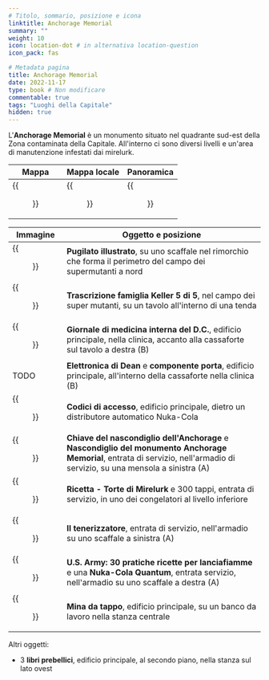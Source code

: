 ```yaml
---
# Titolo, sommario, posizione e icona
linktitle: Anchorage Memorial
summary: ""
weight: 10
icon: location-dot # in alternativa location-question
icon_pack: fas

# Metadata pagina
title: Anchorage Memorial
date: 2022-11-17
type: book # Non modificare
commentable: true
tags: "Luoghi della Capitale"
hidden: true
---
```


<div class="fo3">


L'**Anchorage Memorial** è un monumento situato nel quadrante sud-est della Zona contaminata della Capitale. All'interno ci sono diversi livelli e un'area di manutenzione  infestati dai mirelurk.

| Mappa | Mappa locale | Panoramica |
| ----- | ------------ | ---------- |
| {{<figure src="fo3/Anchorage_Memorial_loc.webp">}}  |  {{<figure src="fo3/Anchorage_Memorial_Facility_map.webp">}} |  {{<figure src="fo3/Anchorage_Memorial.webp">}} |

| Immagine                                                                    | Oggetto e posizione                                                                                                                                                          |
| --------------------------------------------------------------------------- | ---------------------------------------------------------------------------------------------------------------------------------------------------------------------------- |
| {{<figure src="fo3/FO3_PI_Anchorage_Memorial.webp">}}                                         | **Pugilato illustrato**, su uno scaffale nel rimorchio che forma il perimetro del campo dei supermutanti a nord                                                              |
| {{<figure src="fo3/FO3_Keller_family_transcript_5.webp">}}                                    | **Trascrizione famiglia Keller 5 di 5**, nel campo dei super mutanti, su un tavolo all'interno di una tenda                                                                  |
| {{<figure src="fo3/Skill_books_Anchorage_Memorial.webp">}}                                    | **Giornale di medicina interna del D.C.**, edificio principale, nella clinica, accanto alla cassaforte sul tavolo a destra (B)                                               |
| TODO                                                                        | **Elettronica di Dean** e **componente porta**, edificio principale, all'interno della cassaforte nella clinica (B)                                                          |
| {{<figure src="fo3/FO3_Access_codes.webp">}}                                                  | **Codici di accesso**, edificio principale, dietro un distributore automatico Nuka-Cola                                                                                      |
| {{<figure src="fo3/Anchorage_Stash_key.webp">}}                                               | **Chiave del nascondiglio dell'Anchorage** e **Nascondiglio del monumento Anchorage Memorial**, entrata di servizio, nell'armadio di servizio, su una mensola a sinistra (A) |
| {{<figure src="fo3/Recipe_mirelurk_cakes.webp">}}                                             | **Ricetta - Torte di Mirelurk** e 300 tappi, entrata di servizio, in uno dei congelatori al livello inferiore                                                                |
| {{<figure src="fo3/Fo3_The_Tenderizer.webp">}}                                                | **Il tenerizzatore**, entrata di servizio, nell'armadio su uno scaffale a sinistra (A)                                                                                       |
| {{<figure src="fo3/Memorial_service_entrance_U.S._Army_30_Handy_Flamethrower_Recipes.webp">}} | **U.S. Army: 30 pratiche ricette per lanciafiamme** e una **Nuka-Cola Quantum**, entrata servizio, nell'armadio su uno scaffale a destra (A)                                 |
| {{<figure src="fo3/Anchorage_Memorial_bottlecap_mine.webp">}}                                 | **Mina da tappo**, edificio principale, su un banco da lavoro nella stanza centrale                                                                                          |

Altri oggetti:
- 3 **libri prebellici**, edificio principale, al secondo piano, nella stanza sul lato ovest



</div>

